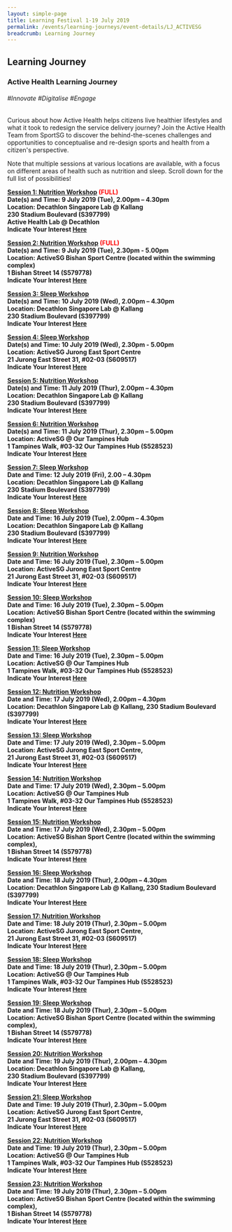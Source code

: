 ```yaml
---
layout: simple-page
title: Learning Festival 1-19 July 2019
permalink: /events/learning-journeys/event-details/LJ_ACTIVESG
breadcrumb: Learning Journey
---
```


## Learning Journey 
### Active Health Learning Journey

###### _#Innovate_ _#Digitalise_ _#Engage_

Curious about how Active Health helps citizens live healthier lifestyles and what it took to redesign the service delivery journey? Join the Active Health Team from SportSG to discover the behind-the-scenes challenges and opportunities to conceptualise and re-design sports and health from a citizen's perspective.

Note that multiple sessions at various locations are available, with a focus on different areas of health such as nutrition and sleep. Scroll down for the full list of possibilities! 

<b><u>Session 1: Nutrition Workshop</u><font color="red"> (FULL) </font><br> 
**Date(s) and Time: 9 July 2019 (Tue), 2.00pm – 4.30pm** <br>
**Location: Decathlon Singapore Lab @ Kallang <br>230 Stadium Boulevard (S397799) <br>Active Health Lab @ Decathlon** <br>
**Indicate Your Interest [Here](https://www.eventbrite.sg/e/active-health-learning-journey-decathlon-sg-nutrition-workshop-tickets-63467157978)**

<b><u>Session 2: Nutrition Workshop</u><font color="red"> (FULL) </font><br> 
**Date(s) and Time: 9 July 2019 (Tue), 2.30pm - 5.00pm** <br>
**Location: ActiveSG Bishan Sport Centre (located within the swimming complex) <br>1 Bishan Street 14 (S579778)** <br>
**Indicate Your Interest [Here](https://www.eventbrite.sg/e/active-health-learning-journey-bishan-sport-centre-nutrition-workshop-tickets-63466938321)**

<b><u>Session 3: Sleep Workshop </u><br>
**Date(s) and Time: 10 July 2019 (Wed), 2.00pm – 4.30pm** <br>
**Location: Decathlon Singapore Lab @ Kallang <br>230 Stadium Boulevard (S397799)** <br>
**Indicate Your Interest [Here](https://www.eventbrite.sg/e/active-health-learning-journey-decathlon-sg-sleep-workshop-tickets-63466953366)**

<b><u>Session 4: Sleep Workshop</u><br>
**Date(s) and Time: 10 July 2019 (Wed), 2.30pm - 5.00pm** <br>
**Location: ActiveSG Jurong East Sport Centre <br> 21 Jurong East Street 31, #02-03 (S609517)** <br>
**Indicate Your Interest [Here](https://www.eventbrite.sg/e/active-health-learning-journey-jurong-east-sport-centre-sleep-workshop-tickets-63466965402)** 

<b><u>Session 5: Nutrition Workshop </u><br>
**Date(s) and Time: 11 July 2019 (Thur), 2.00pm – 4.30pm**<br>
**Location: Decathlon Singapore Lab @ Kallang <br>230 Stadium Boulevard (S397799)** <br>
**Indicate Your Interest [Here](https://www.eventbrite.sg/e/active-health-learning-journey-decathlon-sg-nutrition-workshop-tickets-63467086765)**

<b><u>Session 6: Nutrition Workshop </u><br>
**Date(s) and Time: 11 July 2019 (Thur), 2.30pm – 5.00pm** <br>
**Location: ActiveSG @ Our Tampines Hub <br>1 Tampines Walk, #03-32 Our Tampines Hub (S528523)** <br>
**Indicate Your Interest [Here](https://www.eventbrite.sg/e/active-health-learning-journey-our-tampines-hub-nutrition-workshop-tickets-63467097798)**

<b><u>Session 7: Sleep Workshop</u><br> 
**Date and Time: 12 July 2019 (Fri), 2.00 – 4.30pm**<br>
**Location: Decathlon Singapore Lab @ Kallang <br>230 Stadium Boulevard (S397799)**<br>
**Indicate Your Interest [Here](https://www.eventbrite.sg/e/active-health-learning-journey-decathlon-sg-sleep-workshop-tickets-63467104819)**

<b><u>Session 8: Sleep Workshop </u><br>
**Date and Time: 16 July 2019 (Tue), 2.00pm – 4.30pm** <br>
**Location: Decathlon Singapore Lab @ Kallang <br>230 Stadium Boulevard (S397799)** <br>
**Indicate Your Interest [Here](https://www.eventbrite.sg/e/active-health-learning-journey-decathlon-sg-sleep-workshop-tickets-63467885153)**

<b><u>Session 9: Nutrition Workshop </u><br>
**Date and Time: 16 July 2019 (Tue), 2.30pm – 5.00pm** <br>
**Location: ActiveSG Jurong East Sport Centre <br>21 Jurong East Street 31, #02-03 (S609517)** <br>
**Indicate Your Interest [Here](https://www.eventbrite.sg/e/active-health-learning-journey-jurong-east-sport-centre-nutrition-workshop-tickets-63467108831)**

<b><u>Session 10: Sleep Workshop</u><br> 
**Date and Time: 16 July 2019 (Tue), 2.30pm – 5.00pm** <br>
**Location: ActiveSG Bishan Sport Centre (located within the swimming complex) <br>1 Bishan Street 14 (S579778)** <br>
**Indicate Your Interest [Here](https://www.eventbrite.sg/e/active-health-learning-journey-bishan-sport-centre-sleep-workshop-tickets-63467115852)** 
  
<b><u>Session 11: Sleep Workshop </u><br>
**Date and Time: 16 July 2019 (Tue), 2.30pm – 5.00pm** <br>
**Location: ActiveSG @ Our Tampines Hub <br>1 Tampines Walk, #03-32 Our Tampines Hub (S528523)** <br>
**Indicate Your Interest [Here](https://www.eventbrite.sg/e/active-health-learning-journey-our-tampines-hub-sleep-workshop-tickets-63467130897)**

<b><u>Session 12: Nutrition Workshop</u><br> 
**Date and Time: 17 July 2019 (Wed), 2.00pm – 4.30pm** <br>
**Location: Decathlon Singapore Lab @ Kallang, 230 Stadium Boulevard (S397799)** <br>
**Indicate Your Interest [Here](https://www.eventbrite.sg/e/active-health-learning-journey-decathlon-sg-nutrition-workshop-tickets-63467134909)**

<b><u>Session 13: Sleep Workshop </u><br>
**Date and Time: 17 July 2019 (Wed), 2.30pm – 5.00pm** <br> 
**Location: ActiveSG Jurong East Sport Centre, <br>21 Jurong East Street 31, #02-03 (S609517)** <br>
**Indicate Your Interest [Here](https://www.eventbrite.sg/e/active-health-learning-journey-jurong-east-sport-centre-sleep-workshop-tickets-63467685556)**

<b><u>Session 14: Nutrition Workshop </u><br>
**Date and Time: 17 July 2019 (Wed), 2.30pm – 5.00pm**<br>
**Location: ActiveSG @ Our Tampines Hub <br>1 Tampines Walk, #03-32 Our Tampines Hub (S528523)** <br>
**Indicate Your Interest [Here](https://www.eventbrite.sg/e/active-health-learning-journey-our-tampines-hub-nutrition-workshop-tickets-63467805916)**

<b><u>Session 15: Nutrition Workshop </u><br>
**Date and Time: 17 July 2019 (Wed), 2.30pm – 5.00pm** <br>
**Location: ActiveSG Bishan Sport Centre (located within the swimming complex), <br>1 Bishan Street 14 (S579778)**<br>
**Indicate Your Interest [Here](https://www.eventbrite.sg/e/active-health-learning-journey-bishan-sport-centre-nutrition-workshop-tickets-63467561184)**

<b><u>Session 16: Sleep Workshop </u><br>
**Date and Time: 18 July 2019 (Thur), 2.00pm – 4.30pm** <br>
**Location: Decathlon Singapore Lab @ Kallang, 230 Stadium Boulevard (S397799)**<br>
**Indicate Your Interest [Here](https://www.eventbrite.sg/e/active-health-learning-journey-decathlon-sg-sleep-workshop-tickets-63467917249)**

<b><u>Session 17: Nutrition Workshop </u><br>
**Date and Time: 18 July 2019 (Thur), 2.30pm – 5.00pm** <br>
**Location: ActiveSG Jurong East Sport Centre, <br>21 Jurong East Street 31, #02-03 (S609517)** <br>
**Indicate Your Interest [Here](https://www.eventbrite.sg/e/active-health-learning-journey-jurong-east-sport-centre-nutrition-workshop-tickets-63467143936 )** 

<b><u>Session 18: Sleep Workshop </u><br>
**Date and Time: 18 July 2019 (Thur), 2.30pm – 5.00pm** <br>
**Location: ActiveSG @ Our Tampines Hub <br>1 Tampines Walk, #03-32 Our Tampines Hub (S528523)** <br>
**Indicate Your Interest [Here](https://www.eventbrite.sg/e/active-health-learning-journey-our-tampines-hub-sleep-workshop-tickets-63467318458)**

<b><u>Session 19: Sleep Workshop </u><br>
**Date and Time: 18 July 2019 (Thur), 2.30pm – 5.00pm** <br>
**Location: ActiveSG Bishan Sport Centre (located within the swimming complex), <br>1 Bishan Street 14 (S579778)** <br>
**Indicate Your Interest [Here](https://www.eventbrite.sg/e/active-health-learning-journey-bishan-sport-centre-sleep-workshop-tickets-63467139924)**

<b><u>Session 20: Nutrition Workshop </u><br>
**Date and Time: 19 July 2019 (Thur), 2.00pm – 4.30pm** <br>
**Location: Decathlon Singapore Lab @ Kallang, <br>230 Stadium Boulevard (S397799)**<br>
**Indicate Your Interest [Here](https://www.eventbrite.sg/e/active-health-learning-journey-decathlon-sg-nutrition-workshop-tickets-63466841030)**

<b><u>Session 21: Sleep Workshop </u><br>
**Date and Time: 19 July 2019 (Thur), 2.30pm – 5.00pm** <br>
**Location: ActiveSG Jurong East Sport Centre, <br>21 Jurong East Street 31, #02-03 (S609517)**<br>
**Indicate Your Interest [Here](https://www.eventbrite.sg/e/active-health-learning-journey-jurong-east-sport-centre-sleep-workshop-tickets-63467699598)**

<b><u>Session 22: Nutrition  Workshop</u><br> 
**Date and Time: 19 July 2019 (Thur), 2.30pm – 5.00pm** <br>
**Location: ActiveSG @ Our Tampines Hub <br>1 Tampines Walk, #03-32 Our Tampines Hub (S528523)** <br>
**Indicate Your Interest [Here](https://www.eventbrite.sg/e/active-health-learning-journey-our-tampines-hub-nutrition-workshop-tickets-63467825976)**

<b><u>Session 23: Nutrition Workshop </u><br>
**Date and Time: 19 July 2019 (Thur), 2.30pm – 5.00pm** <br>
**Location: ActiveSG Bishan Sport Centre (located within the swimming complex), <br>1 Bishan Street 14 (S579778)**<br>
**Indicate Your Interest [Here](https://www.eventbrite.sg/e/active-health-learning-journey-bishan-sport-centre-nutrition-workshop-tickets-63467576229)** 
